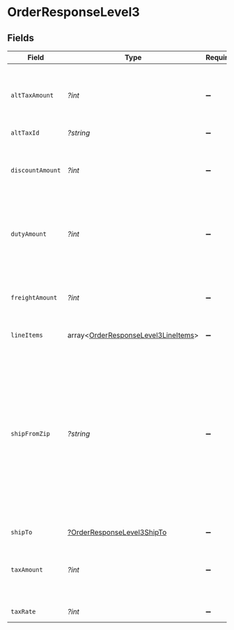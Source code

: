 # OrderResponseLevel3


## Fields

| Field                                                                                                                                                                                                   | Type                                                                                                                                                                                                    | Required                                                                                                                                                                                                | Description                                                                                                                                                                                             | Example                                                                                                                                                                                                 |
| ------------------------------------------------------------------------------------------------------------------------------------------------------------------------------------------------------- | ------------------------------------------------------------------------------------------------------------------------------------------------------------------------------------------------------- | ------------------------------------------------------------------------------------------------------------------------------------------------------------------------------------------------------- | ------------------------------------------------------------------------------------------------------------------------------------------------------------------------------------------------------- | ------------------------------------------------------------------------------------------------------------------------------------------------------------------------------------------------------- |
| `altTaxAmount`                                                                                                                                                                                          | *?int*                                                                                                                                                                                                  | :heavy_minus_sign:                                                                                                                                                                                      | The smallest currency units, for example, cents in USD.                                                                                                                                                 | 5                                                                                                                                                                                                       |
| `altTaxId`                                                                                                                                                                                              | *?string*                                                                                                                                                                                               | :heavy_minus_sign:                                                                                                                                                                                      | N/A                                                                                                                                                                                                     | a1b2c3                                                                                                                                                                                                  |
| `discountAmount`                                                                                                                                                                                        | *?int*                                                                                                                                                                                                  | :heavy_minus_sign:                                                                                                                                                                                      | The smallest currency units, for example, cents in USD.                                                                                                                                                 | 5                                                                                                                                                                                                       |
| `dutyAmount`                                                                                                                                                                                            | *?int*                                                                                                                                                                                                  | :heavy_minus_sign:                                                                                                                                                                                      | The smallest currency units, for example, cents in USD.                                                                                                                                                 | 5                                                                                                                                                                                                       |
| `freightAmount`                                                                                                                                                                                         | *?int*                                                                                                                                                                                                  | :heavy_minus_sign:                                                                                                                                                                                      | The smallest currency units, for example, cents in USD.                                                                                                                                                 | 5                                                                                                                                                                                                       |
| `lineItems`                                                                                                                                                                                             | array<[OrderResponseLevel3LineItems](../../models/shared/OrderResponseLevel3LineItems.md)>                                                                                                              | :heavy_minus_sign:                                                                                                                                                                                      | N/A                                                                                                                                                                                                     |                                                                                                                                                                                                         |
| `shipFromZip`                                                                                                                                                                                           | *?string*                                                                                                                                                                                               | :heavy_minus_sign:                                                                                                                                                                                      | The postal code where the customer is located. Five-digit (example: 33558) or nine-digit (33558-3321) format is acceptable for the USA. Six digit(A0A 0A0) or (A0A0A0) format is acceptable for Canada. | 91710                                                                                                                                                                                                   |
| `shipTo`                                                                                                                                                                                                | [?OrderResponseLevel3ShipTo](../../models/shared/OrderResponseLevel3ShipTo.md)                                                                                                                          | :heavy_minus_sign:                                                                                                                                                                                      | N/A                                                                                                                                                                                                     |                                                                                                                                                                                                         |
| `taxAmount`                                                                                                                                                                                             | *?int*                                                                                                                                                                                                  | :heavy_minus_sign:                                                                                                                                                                                      | The smallest currency units, for example, cents in USD.                                                                                                                                                 | 5                                                                                                                                                                                                       |
| `taxRate`                                                                                                                                                                                               | *?int*                                                                                                                                                                                                  | :heavy_minus_sign:                                                                                                                                                                                      | Tax rate of the Order.                                                                                                                                                                                  | 0.5                                                                                                                                                                                                     |